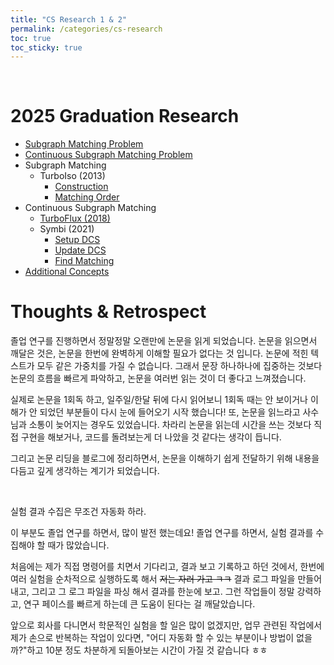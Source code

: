 ```yaml
---
title: "CS Research 1 & 2"
permalink: /categories/cs-research
toc: true
toc_sticky: true
---
```


<br/>


# 2025 Graduation Research

- [Subgraph Matching Problem](/2025/03/05/subgraph-matching-problem/)
- [Continuous Subgraph Matching Problem](/2025/03/06/continuous-subgraph-matching-problem/)
- Subgraph Matching
  - TurboIso (2013)
    - [Construction](/2025/03/08/TurboIso-construction/)
    - [Matching Order](/2025/03/08/TurboIso-matching-order/)
- Continuous Subgraph Matching
  - [TurboFlux (2018)](/2025/03/09/TurboFlux/)
  - Symbi (2021)
    - [Setup DCS](/2025/03/07/SymBi-setup-DCS/)
    - [Update DCS](/2025/03/07/SymBi-update-DCS/)
    - [Find Matching](/2025/03/08/SymBi-find-matching/)
- [Additional Concepts](/2025/04/01/additional-concepts/)


# Thoughts & Retrospect

졸업 연구를 진행하면서 정말정말 오랜만에 논문을 읽게 되었습니다. 논문을 읽으면서 깨달은 것은, 논문을 한번에 완벽하게 이해할 필요가 없다는 것 입니다.
논문에 적힌 텍스트가 모두 같은 가중치를 가질 수 없습니다. 그래서 문장 하나하나에 집중하는 것보다 논문의 흐름을 빠르게 파악하고, 논문을 여러번 읽는 것이 더 좋다고 느껴졌습니다.

실제로 논문을 1회독 하고, 일주일/한달 뒤에 다시 읽어보니 1회독 때는 안 보이거나 이해가 안 되었던 부분들이 다시 눈에 들어오기 시작 했습니다!
또, 논문을 읽느라고 사수님과 소통이 늦어지는 경우도 있었습니다. 차라리 논문을 읽는데 시간을 쓰는 것보다 직접 구현을 해보거나, 코드를 돌려보는게 더 나았을 것 같다는 생각이 듭니다.

그리고 논문 리딩을 블로그에 정리하면서, 논문을 이해하기 쉽게 전달하기 위해 내용을 다듬고 깊게 생각하는 계기가 되었습니다.

<br/>

실험 결과 수집은 무조건 자동화 하라.

이 부분도 졸업 연구를 하면서, 많이 발전 했는데요! 졸업 연구를 하면서, 실험 결과를 수집해야 할 때가 많았습니다.

처음에는 제가 직접 명령어를 치면서 기다리고, 결과 보고 기록하고 하던 것에서, 한번에 여러 실험을 순차적으로 실행하도록 해서 ~~저는 자러 가고 ㅋㅋ~~ 결과 로그 파일을 만들어 내고, 그리고 그 로그 파일을 파싱 해서 결과를 한눈에 보고. 그런 작업들이 정말 강력하고, 연구 페이스를 빠르게 하는데 큰 도움이 된다는 걸 깨달았습니다.

앞으로 회사를 다니면서 학문적인 실험을 할 일은 많이 없겠지만, 업무 관련된 작업에서 제가 손으로 반복하는 작업이 있다면, "어디 자동화 할 수 있는 부분이나 방법이 없을까?"하고 10분 정도 차분하게 되돌아보는 시간이 가질 것 같습니다 ㅎㅎ

